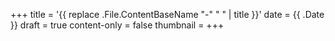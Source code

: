 +++
title = '{{ replace .File.ContentBaseName "-" " " | title }}'
date = {{ .Date }}
draft = true
content-only = false
thumbnail = 
+++
